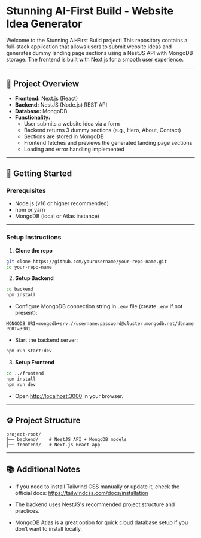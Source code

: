 # Stunning AI-First Build - Website Idea Generator

Welcome to the Stunning AI-First Build project! This repository contains a full-stack application that allows users to submit website ideas and generates dummy landing page sections using a NestJS API with MongoDB storage. The frontend is built with Next.js for a smooth user experience.

---

## 🧪 Project Overview

- **Frontend:** Next.js (React)  
- **Backend:** NestJS (Node.js) REST API  
- **Database:** MongoDB  
- **Functionality:**  
  - User submits a website idea via a form  
  - Backend returns 3 dummy sections (e.g., Hero, About, Contact)  
  - Sections are stored in MongoDB  
  - Frontend fetches and previews the generated landing page sections  
  - Loading and error handling implemented  

---

## 🚀 Getting Started

### Prerequisites

- Node.js (v16 or higher recommended)  
- npm or yarn  
- MongoDB (local or Atlas instance)  

---

### Setup Instructions

1. **Clone the repo**

```bash
git clone https://github.com/yourusername/your-repo-name.git
cd your-repo-name
```

2. **Setup Backend**

```bash
cd backend
npm install
```

- Configure MongoDB connection string in `.env` file (create `.env` if not present):

```
MONGODB_URI=mongodb+srv://username:password@cluster.mongodb.net/dbname
PORT=3001
```

- Start the backend server:

```bash
npm run start:dev
```

3. **Setup Frontend**

```bash
cd ../frontend
npm install
npm run dev
```

- Open [http://localhost:3000](http://localhost:3000) in your browser.

---

## ⚙️ Project Structure

```
project-root/
├── backend/    # NestJS API + MongoDB models
├── frontend/   # Next.js React app
```
---

## 📚 Additional Notes
- If you need to install Tailwind CSS manually or update it, check the official docs: https://tailwindcss.com/docs/installation

- The backend uses NestJS's recommended project structure and practices.

- MongoDB Atlas is a great option for quick cloud database setup if you don’t want to install locally.

